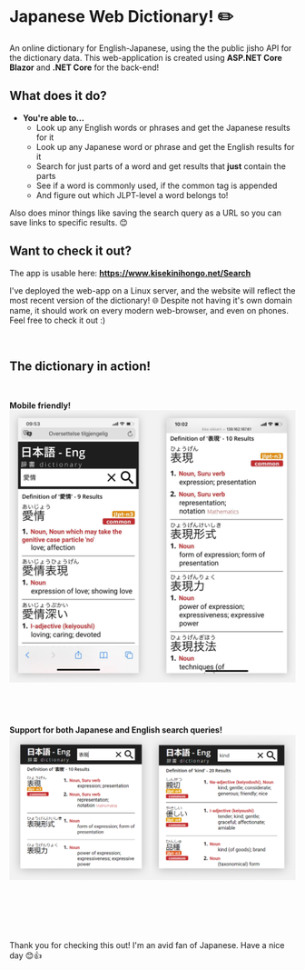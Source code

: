 # Japanese Web Dictionary! ✏️️
An online dictionary for English-Japanese, using the the public jisho API for the dictionary data.  This web-application is created using **ASP.NET Core Blazor** and **.NET Core** for the back-end!



## What does it do?
- **You're able to...** 
	- Look up any English words or phrases and get the Japanese results for it
	- Look up any Japanese word or phrase and get the English results for it
	- Search for just parts of a word and get results that **just** contain the parts
	- See if a word is commonly used, if the common tag is appended
	- And figure out which JLPT-level a word belongs to!

Also does minor things like saving the search query as a URL so you can save links to specific results. 😊

## Want to check it out?
The app is usable here: **https://www.kisekinihongo.net/Search**

I've deployed the web-app on a Linux server, and the website will reflect the most recent version of the dictionary! 🌐 Despite not having it's own domain name, it should work on every modern web-browser, and even on phones.  Feel free to check it out :)


&nbsp;

## The dictionary in action!
&nbsp;

**Mobile friendly!**
![](raw-assets/readme/n1.png)

&nbsp;
---


**Support for both Japanese and English search queries!**
![](raw-assets/readme/n5.png)

&nbsp;
---

&nbsp;

Thank you for checking this out! I'm an avid fan of Japanese. Have a nice day 😊👍
